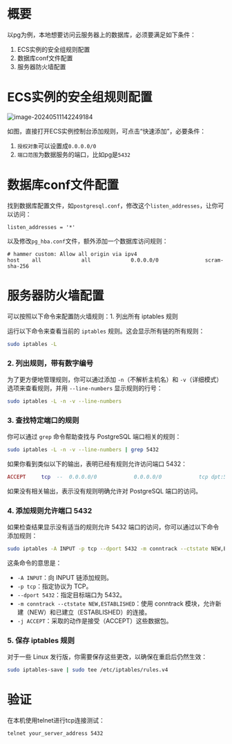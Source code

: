 # 概要

以pg为例，本地想要访问云服务器上的数据库，必须要满足如下条件：

1. ECS实例的安全组规则配置
2. 数据库conf文件配置
3. 服务器防火墙配置



# ECS实例的安全组规则配置

![image-20240511142249184](/home/lilhammer/snap/typora/88/.config/Typora/typora-user-images/image-20240511142249184.png)

如图，直接打开ECS实例控制台添加规则，可点击“快速添加”，必要条件：

1. `授权对象`可以设置成`0.0.0.0/0`
2. `端口范围`为数据服务的端口，比如pg是`5432`



# 数据库conf文件配置

找到数据库配置文件，如`postgresql.conf`，修改这个`listen_addresses`，让你可以访问：

```
listen_addresses = '*' 
```

以及修改`pg_hba.conf`文件，额外添加一个数据库访问规则：

```
# hammer custom: Allow all origin via ipv4
host    all             all             0.0.0.0/0               scram-sha-256
```



# 服务器防火墙配置

可以按照以下命令来配置防火墙规则：1. 列出所有 iptables 规则

运行以下命令来查看当前的 `iptables` 规则。这会显示所有链的所有规则：

```bash
sudo iptables -L
```

### 2. 列出规则，带有数字编号

为了更方便地管理规则，你可以通过添加 `-n`（不解析主机名）和 `-v`（详细模式）选项来查看规则，并用 `--line-numbers` 显示规则的行号：

```bash
sudo iptables -L -n -v --line-numbers
```

### 3. 查找特定端口的规则

你可以通过 `grep` 命令帮助查找与 PostgreSQL 端口相关的规则：

```bash
sudo iptables -L -n -v --line-numbers | grep 5432
```

如果你看到类似以下的输出，表明已经有规则允许访问端口 5432：

```lua
ACCEPT     tcp  --  0.0.0.0/0            0.0.0.0/0            tcp dpt:5432
```

如果没有相关输出，表示没有规则明确允许对 PostgreSQL 端口的访问。

### 4. 添加规则允许端口 5432

如果检查结果显示没有适当的规则允许 5432 端口的访问，你可以通过以下命令添加规则：

```bash
sudo iptables -A INPUT -p tcp --dport 5432 -m conntrack --ctstate NEW,ESTABLISHED -j ACCEPT
```

这条命令的意思是：

- `-A INPUT`：向 INPUT 链添加规则。
- `-p tcp`：指定协议为 TCP。
- `--dport 5432`：指定目标端口为 5432。
- `-m conntrack --ctstate NEW,ESTABLISHED`：使用 conntrack 模块，允许新建（NEW）和已建立（ESTABLISHED）的连接。
- `-j ACCEPT`：采取的动作是接受（ACCEPT）这些数据包。

### 5. 保存 iptables 规则

对于一些 Linux 发行版，你需要保存这些更改，以确保在重启后仍然生效：

```bash
sudo iptables-save | sudo tee /etc/iptables/rules.v4
```



# 验证

在本机使用telnet进行tcp连接测试：

``` bash
telnet your_server_address 5432
```

